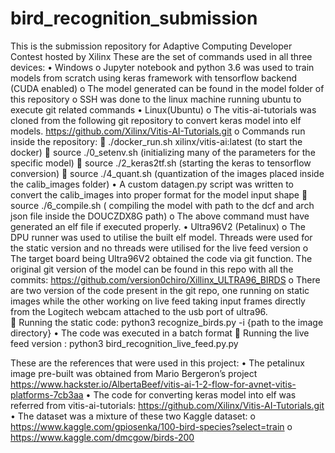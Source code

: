 # bird_recognition_submission
This is the submission repository for Adaptive Computing Developer Contest hosted by Xilinx 
These are the set of commands used in all three devices:
•	Windows
o	Jupyter notebook and python 3.6 was used to train models from scratch using keras framework with tensorflow backend (CUDA enabled)
o	The model generated can be found in the model folder of this repository
o	SSH was done to the linux machine running ubuntu to execute git related commands
•	Linux(Ubuntu)
o	The vitis-ai-tutorials was cloned from the following git repository to convert keras model into elf models. https://github.com/Xilinx/Vitis-AI-Tutorials.git
o	Commands run inside the repository:
	./docker_run.sh xilinx/vitis-ai:latest (to start the docker)
	source ./0_setenv.sh (initializing many of the parameters for the specific model)
	source ./2_keras2tf.sh (starting the keras to tensorflow conversion)
	source ./4_quant.sh (quantization of the images placed inside the calib_images folder)
•	A custom datagen.py script was written to convert the calib_images into proper format for the model input shape 
	source ./6_compile.sh ( compiling the model with path to the dcf and arch json file inside the DOUCZDX8G path)
o	The above command must have generated an elf file if executed properly.
•	Ultra96V2 (Petalinux)
o	The DPU runner was used to utilise the built elf model. Threads were used for the static version and no threads were utilised for the live feed version
o	The target board being Ultra96V2 obtained the code via git function. The original git version of the model can be found in this repo with all the commits: https://github.com/version0chiro/Xillinx_ULTRA96_BIRDS
o	There are two version of the code present in the git repo, one running on static images while the other working on live feed taking input frames directly from the Logitech webcam attached to the usb port of ultra96.  
	Running the static code: python3 recognize_birds.py -i {path to the image directory}
•	The code was executed in a batch format
	Running the live feed version : python3 bird_recognition_live_feed.py.py

These are the references that were used in this project:
•	The petalinux image pre-built was obtained from Mario Bergeron’s project https://www.hackster.io/AlbertaBeef/vitis-ai-1-2-flow-for-avnet-vitis-platforms-7cb3aa
•	The code for converting keras model into elf was referred from vitis-ai-tutorials: https://github.com/Xilinx/Vitis-AI-Tutorials.git
•	The dataset was a mixture of these two Kaggle dataset: 
o	https://www.kaggle.com/gpiosenka/100-bird-species?select=train
o	https://www.kaggle.com/dmcgow/birds-200
